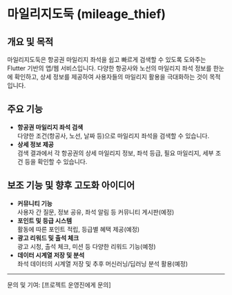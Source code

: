 # 마일리지도둑 (mileage_thief)

## 개요 및 목적

마일리지도둑은 항공권 마일리지 좌석을 쉽고 빠르게 검색할 수 있도록 도와주는 Flutter 기반의 앱/웹 서비스입니다. 다양한 항공사와 노선의 마일리지 좌석 정보를 한눈에 확인하고, 상세 정보를 제공하여 사용자들의 마일리지 활용을 극대화하는 것이 목적입니다.

## 주요 기능

- **항공권 마일리지 좌석 검색**  
  다양한 조건(항공사, 노선, 날짜 등)으로 마일리지 좌석을 검색할 수 있습니다.
- **상세 정보 제공**  
  검색 결과에서 각 항공권의 상세 마일리지 정보, 좌석 등급, 필요 마일리지, 세부 조건 등을 확인할 수 있습니다.

## 보조 기능 및 향후 고도화 아이디어

- **커뮤니티 기능**  
  사용자 간 질문, 정보 공유, 좌석 알림 등 커뮤니티 게시판(예정)
- **포인트 및 등급 시스템**  
  활동에 따른 포인트 적립, 등급별 혜택 제공(예정)
- **광고 리워드 및 출석 체크**  
  광고 시청, 출석 체크, 미션 등 다양한 리워드 기능(예정)
- **데이터 시계열 저장 및 분석**  
  좌석 데이터의 시계열 저장 및 추후 머신러닝/딥러닝 분석 활용(예정)

---

문의 및 기여: [프로젝트 운영진에게 문의]
